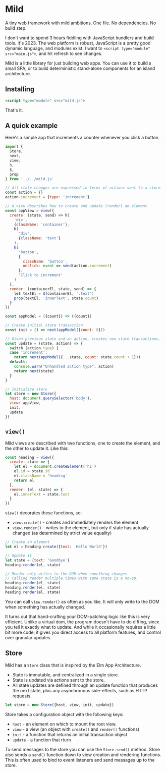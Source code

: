 # Mild

A tiny web framework with mild ambitions. One file. No dependencies. No build step.

I don't want to spend 3 hours fiddling with JavaScript bundlers and build tools. It's 2023. The web platform is robust, JavaScript is a pretty good dynamic language, and modules exist. I want to `<script type="module" src="main.js">`, and hit refresh to see changes.

Mild is a little library for just building web apps. You can use it to build a small SPA, or to build deterministic stand-alone components for an island architecture.

## Installing

```html
<script type="module" src="mild.js">
```

That's it.

## A quick example

Here's a simple app that increments a counter whenever you click a button.

```js
import {
  Store,
  next,
  view,
  h,
  $,
  prop
} from '../../mild.js'

// All state changes are expressed in terms of actions sent to a store
const action = {}
action.increment = {type: 'increment'}

// A view describes how to create and update (render) an element.
const appView = view({
  create: (state, send) => h(
    'div',
    {className: 'container'},
    h(
      'div',
      {className: 'text'}
    ),
    h(
      'button',
      {
        className: 'button',
        onclick: event => send(action.increment)
      },
      'Click to increment'
    )
  ),
  render: (containerEl, state, send) => {
    let textEl = $(containerEl, '.text')
    prop(textEl, 'innerText', state.count)
  }
})

const appModel = ({count}) => ({count})

// Create initial state transaction
const init = () => next(appModel({count: 0}))

// Given previous state and an action, creates new state transactions.
const update = (state, action) => {
  switch (action.type) {
  case 'increment':
    return next(appModel({...state, count: state.count + 1}))
  default:
    console.warn("Unhandled action type", action)
    return next(state)
  }
}

// Initialize store
let store = new Store({
  host: document.querySelector('body'),
  view: appView,
  init,
  update
})
```

## `view()`

Mild views are described with two functions, one to create the element, and the other to update it. Like this:

```js
const heading = view({
  create: state => {
    let el = document.createElement('h1')
    el.id = state.id
    el.className = 'heading'
    return el
  },
  render: (el, state) => {
    el.innerText = state.text
  }
})
```

`view()` decorates these functions, so:

- `view.create()` - creates and immediately renders the element
- `view.render()` - writes to the element, but only if state has actually changed (as determined by strict value equality)

```js
// Create an element
let el = heading.create({text: 'Hello World'})

// Update it
let state = {text: 'Goodbye'}
heading.render(el, state)

// Render only writes to the DOM when something changes.
// Calling render multiple times with same state is a no-op.
heading.render(el, state)
heading.render(el, state)
heading.render(el, state)
```

You can call `view.render()` as often as you like. It will only write to the DOM when something has actually changed.

It turns out that hand-crafting your DOM-patching logic like this is very efficient. Unlike a virtual dom, the program doesn't have to do diffing, since you tell it exactly what to update. And while it occasionally requires a little bit more code, it gives you direct access to all platform features, and control over granular updates.

## Store

Mild has a `Store` class that is inspired by the Elm App Architecture.

- State is immutable, and centralized in a single store.
- State is updated via actions sent to the store.
- All state updates are defined through an update function that produces the next state, plus any asynchronous side-effects, such as HTTP requests.

```js
let store = new Store({host, view, init, update})
```

Store takes a configuration object with the following keys:

- `host` - an element on which to mount the root view.
- `view` - a view (an object with `create()` and `render()` functions)
- `init` - a function that returns an initial transaction object
- `update` - a function that rturn

To send messages to the store you can use the `Store.send()` method. Store also sends a `send()` function down to view creation and rendering functions. This is often used to bind to event listeners and send messages up to the store.